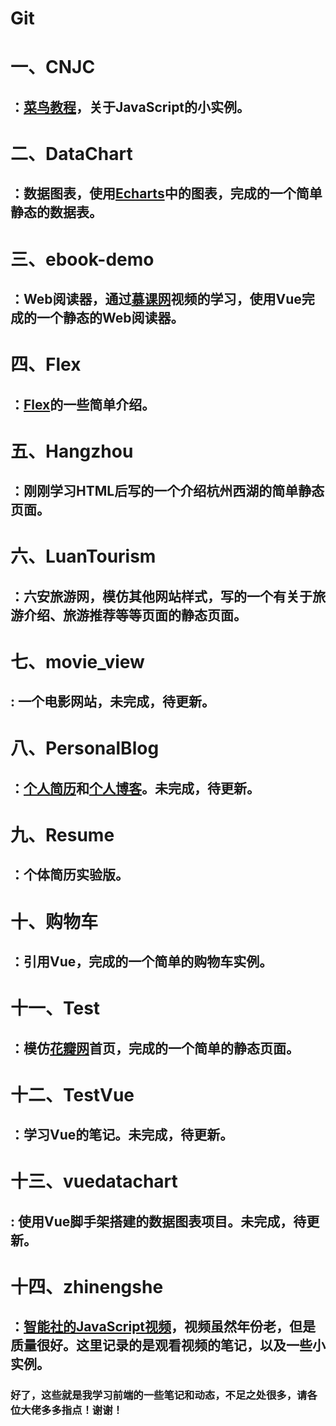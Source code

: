 # Git
# 一、CNJC
##    ：[菜鸟教程](http://www.runoob.com/)，关于JavaScript的小实例。

# 二、DataChart
##    ：数据图表，使用[Echarts](http://echarts.baidu.com/)中的图表，完成的一个简单静态的数据表。  

# 三、ebook-demo  
##    ：Web阅读器，通过[慕课网](https://www.imooc.com/learn/1038)视频的学习，使用Vue完成的一个静态的Web阅读器。  

# 四、Flex  
##    ：[Flex](http://www.ruanyifeng.com/blog/2015/07/flex-grammar.html)的一些简单介绍。  

# 五、Hangzhou  
##    ：刚刚学习HTML后写的一个介绍杭州西湖的简单静态页面。  

# 六、LuanTourism  
##    ：六安旅游网，模仿其他网站样式，写的一个有关于旅游介绍、旅游推荐等等页面的静态页面。  

# 七、movie_view  
##    : 一个电影网站，未完成，待更新。  

# 八、PersonalBlog  
##    ：[个人简历](http://www.luanyu.tk/)和[个人博客](http://luanyu.tk/wordpress/)。未完成，待更新。  

# 九、Resume  
##    ：个体简历实验版。  

# 十、购物车  
##    ：引用Vue，完成的一个简单的购物车实例。  

# 十一、Test  
##    ：模仿[花瓣网](http://huaban.com/)首页，完成的一个简单的静态页面。  

# 十二、TestVue  
##    ：学习Vue的笔记。未完成，待更新。  

# 十三、vuedatachart
##    : 使用Vue脚手架搭建的数据图表项目。未完成，待更新。  

# 十四、zhinengshe  
##    ：[智能社的JavaScript视频](https://www.bilibili.com/video/av29885002)，视频虽然年份老，但是质量很好。这里记录的是观看视频的笔记，以及一些小实例。  

###   好了，这些就是我学习前端的一些笔记和动态，不足之处很多，请各位大佬多多指点！谢谢！